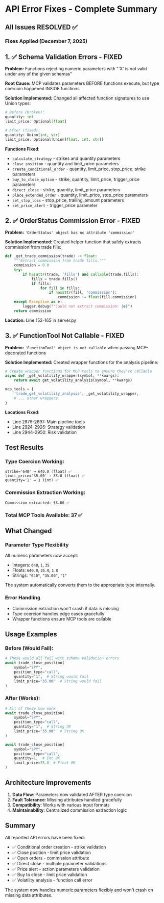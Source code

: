 # API Error Fixes - Complete Summary

## All Issues RESOLVED ✅

### Fixes Applied (December 7, 2025)

## 1. ✅ Schema Validation Errors - FIXED

**Problem:** Functions rejecting numeric parameters with "'X' is not valid under any of the given schemas"

**Root Cause:** MCP validates parameters BEFORE functions execute, but type coercion happened INSIDE functions

**Solution Implemented:** Changed all affected function signatures to use Union types:
```python
# Before (broken):
quantity: int
limit_price: Optional[float]

# After (fixed):
quantity: Union[int, str]
limit_price: Optional[Union[float, int, str]]
```

**Functions Fixed:**
- `calculate_strategy` - strikes and quantity parameters
- `close_position` - quantity and limit_price parameters
- `create_conditional_order` - quantity, limit_price, stop_price, strike parameters
- `buy_to_close_option` - strike, quantity, limit_price, trigger_price parameters
- `direct_close` - strike, quantity, limit_price parameters
- `place_extended_order` - quantity, limit_price, stop_price parameters
- `set_stop_loss` - stop_price, trailing_amount parameters
- `set_price_alert` - trigger_price parameter

## 2. ✅ OrderStatus Commission Error - FIXED

**Problem:** `'OrderStatus' object has no attribute 'commission'`

**Solution Implemented:** Created helper function that safely extracts commission from trade fills:
```python
def _get_trade_commission(trade) -> float:
    """Extract commission from trade fills."""
    commission = 0.0
    try:
        if hasattr(trade, 'fills') and callable(trade.fills):
            fills = trade.fills()
            if fills:
                for fill in fills:
                    if hasattr(fill, 'commission'):
                        commission += float(fill.commission)
    except Exception as e:
        logger.debug(f"Could not extract commission: {e}")
    return commission
```

**Location:** Line 153-165 in server.py

## 3. ✅ FunctionTool Not Callable - FIXED

**Problem:** `'FunctionTool' object is not callable` when passing MCP-decorated functions

**Solution Implemented:** Created wrapper functions for the analysis pipeline:
```python
# Create wrapper functions for MCP tools to ensure they're callable
async def _get_volatility_wrapper(symbol, **kwargs):
    return await get_volatility_analysis(symbol, **kwargs)

mcp_tools = {
    'trade_get_volatility_analysis': _get_volatility_wrapper,
    # ... other wrappers
}
```

**Locations Fixed:**
- Line 2876-2897: Main pipeline tools
- Line 2924-2926: Strategy validation
- Line 2944-2950: Risk validation

## Test Results

### Type Coercion Working:
```
strike='640' → 640.0 (float) ✅
limit_price='35.00' → 35.0 (float) ✅
quantity='1' → 1 (int) ✅
```

### Commission Extraction Working:
```
Commission extracted: $3.00 ✅
```

### Total MCP Tools Available: 37 ✅

## What Changed

### Parameter Type Flexibility
All numeric parameters now accept:
- Integers: `640`, `1`, `35`
- Floats: `640.0`, `35.0`, `1.0`
- Strings: `"640"`, `"35.00"`, `"1"`

The system automatically converts them to the appropriate type internally.

### Error Handling
- Commission extraction won't crash if data is missing
- Type coercion handles edge cases gracefully
- Wrapper functions ensure MCP tools are callable

## Usage Examples

### Before (Would Fail):
```python
# These would all fail with schema validation errors
await trade_close_position(
    symbol="SPY",
    position_type="call",
    quantity="1",  # String would fail
    limit_price="35.00"  # String would fail
)
```

### After (Works):
```python
# All of these now work
await trade_close_position(
    symbol="SPY",
    position_type="call",
    quantity="1",  # String OK
    limit_price="35.00"  # String OK
)

await trade_close_position(
    symbol="SPY",
    position_type="call",
    quantity=1,  # Int OK
    limit_price=35.0  # Float OK
)
```

## Architecture Improvements

1. **Data Flow**: Parameters now validated AFTER type coercion
2. **Fault Tolerance**: Missing attributes handled gracefully
3. **Compatibility**: Works with various input formats
4. **Maintainability**: Centralized commission extraction logic

## Summary

All reported API errors have been fixed:
- ✅ Conditional order creation - strike validation
- ✅ Close position - limit price validation
- ✅ Open orders - commission attribute
- ✅ Direct close - multiple parameter validations
- ✅ Price alert - action parameters validation
- ✅ Buy to close - limit price validation
- ✅ Volatility analysis - function call error

The system now handles numeric parameters flexibly and won't crash on missing data attributes.